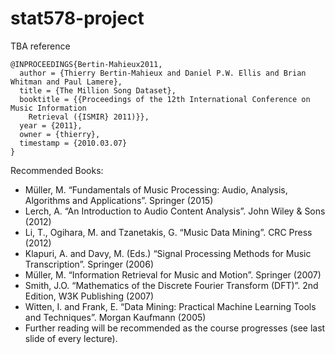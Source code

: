 # stat578-project
TBA
reference 
```
@INPROCEEDINGS{Bertin-Mahieux2011,
  author = {Thierry Bertin-Mahieux and Daniel P.W. Ellis and Brian Whitman and Paul Lamere},
  title = {The Million Song Dataset},
  booktitle = {{Proceedings of the 12th International Conference on Music Information
	Retrieval ({ISMIR} 2011)}},
  year = {2011},
  owner = {thierry},
  timestamp = {2010.03.07}
}
```
Recommended Books:

- Müller, M. “Fundamentals of Music Processing: Audio, Analysis, Algorithms and Applications”. Springer (2015)
- Lerch, A. “An Introduction to Audio Content Analysis”. John Wiley & Sons (2012)
- Li, T., Ogihara, M. and Tzanetakis, G. “Music Data Mining”. CRC Press (2012)
- Klapuri, A. and Davy, M. (Eds.) “Signal Processing Methods for Music Transcription”. Springer (2006)
- Müller, M. “Information Retrieval for Music and Motion”. Springer (2007)
- Smith, J.O. “Mathematics of the Discrete Fourier Transform (DFT)”. 2nd Edition, W3K Publishing (2007)
- Witten, I. and Frank, E. “Data Mining: Practical Machine Learning Tools and Techniques”. Morgan Kaufmann (2005)
- Further reading will be recommended as the course progresses (see last slide of every lecture).

